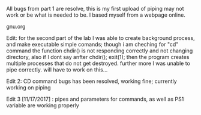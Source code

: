 All bugs from part 1 are resolve, this is my first upload of piping may not work or be what is needed to be. I based myself from a webpage online.

gnu.org



Edit: for the second part of the lab I was able to create background process, and make executable simple comands; though i am cheching for "cd" command the function chdir() is not responding correctly and not changing directory, also if I dont say anfter chdir(); exit(1); then the program creates multiple processes that do not get destroyed. further more I was unable to pipe correctly. will have to work on this...


Edit 2: CD command bugs has been resolved, working fine; currently working on piping

Edit 3 [11/17/2017] : pipes and parameters for commands, as well as PS1 variable are working properly
